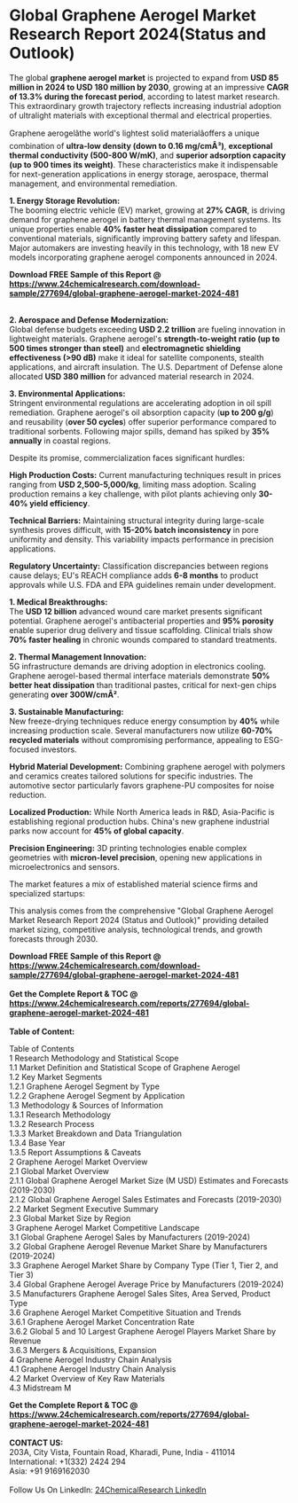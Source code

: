 <h1>Global Graphene Aerogel Market Research Report 2024(Status and Outlook)</h1><p>The global <strong>graphene aerogel market</strong> is projected to expand from <strong>USD 85 million in 2024 to USD 180 million by 2030</strong>, growing at an impressive <strong>CAGR of 13.3% during the forecast period</strong>, according to latest market research. This extraordinary growth trajectory reflects increasing industrial adoption of ultralight materials with exceptional thermal and electrical properties.</p><p>Graphene aerogelâthe world's lightest solid materialâoffers a unique combination of <strong>ultra-low density (down to 0.16 mg/cmÂ³)</strong>, <strong>exceptional thermal conductivity (500-800 W/mK)</strong>, and <strong>superior adsorption capacity (up to 900 times its weight)</strong>. These characteristics make it indispensable for next-generation applications in energy storage, aerospace, thermal management, and environmental remediation.</p><p><strong>1. Energy Storage Revolution:</strong><br>
The booming electric vehicle (EV) market, growing at <strong>27% CAGR</strong>, is driving demand for graphene aerogel in battery thermal management systems. Its unique properties enable <strong>40% faster heat dissipation</strong> compared to conventional materials, significantly improving battery safety and lifespan. Major automakers are investing heavily in this technology, with 18 new EV models incorporating graphene aerogel components announced in 2024.</p><div><b>Download FREE Sample of this Report @ 
            <a href="https://www.24chemicalresearch.com/download-sample/277694/global-graphene-aerogel-market-2024-481">
            https://www.24chemicalresearch.com/download-sample/277694/global-graphene-aerogel-market-2024-481</a></b></div><br><p><strong>2. Aerospace and Defense Modernization:</strong><br>
Global defense budgets exceeding <strong>USD 2.2 trillion</strong> are fueling innovation in lightweight materials. Graphene aerogel's <strong>strength-to-weight ratio (up to 500 times stronger than steel)</strong> and <strong>electromagnetic shielding effectiveness (&gt;90 dB)</strong> make it ideal for satellite components, stealth applications, and aircraft insulation. The U.S. Department of Defense alone allocated <strong>USD 380 million</strong> for advanced material research in 2024.</p><p><strong>3. Environmental Applications:</strong><br>
Stringent environmental regulations are accelerating adoption in oil spill remediation. Graphene aerogel's oil absorption capacity (<strong>up to 200 g/g</strong>) and reusability (<strong>over 50 cycles</strong>) offer superior performance compared to traditional sorbents. Following major spills, demand has spiked by <strong>35% annually</strong> in coastal regions.</p><p>Despite its promise, commercialization faces significant hurdles:</p><p><strong>High Production Costs:</strong> Current manufacturing techniques result in prices ranging from <strong>USD 2,500-5,000/kg</strong>, limiting mass adoption. Scaling production remains a key challenge, with pilot plants achieving only <strong>30-40% yield efficiency</strong>.</p><p><strong>Technical Barriers:</strong> Maintaining structural integrity during large-scale synthesis proves difficult, with <strong>15-20% batch inconsistency</strong> in pore uniformity and density. This variability impacts performance in precision applications.</p><p><strong>Regulatory Uncertainty:</strong> Classification discrepancies between regions cause delays; EU's REACH compliance adds <strong>6-8 months</strong> to product approvals while U.S. FDA and EPA guidelines remain under development.</p><p><strong>1. Medical Breakthroughs:</strong><br>
The <strong>USD 12 billion</strong> advanced wound care market presents significant potential. Graphene aerogel's antibacterial properties and <strong>95% porosity</strong> enable superior drug delivery and tissue scaffolding. Clinical trials show <strong>70% faster healing</strong> in chronic wounds compared to standard treatments.</p><p><strong>2. Thermal Management Innovation:</strong><br>
5G infrastructure demands are driving adoption in electronics cooling. Graphene aerogel-based thermal interface materials demonstrate <strong>50% better heat dissipation</strong> than traditional pastes, critical for next-gen chips generating <strong>over 300W/cmÂ²</strong>.</p><p><strong>3. Sustainable Manufacturing:</strong><br>
New freeze-drying techniques reduce energy consumption by <strong>40%</strong> while increasing production scale. Several manufacturers now utilize <strong>60-70% recycled materials</strong> without compromising performance, appealing to ESG-focused investors.</p><p><strong>Hybrid Material Development:</strong> Combining graphene aerogel with polymers and ceramics creates tailored solutions for specific industries. The automotive sector particularly favors graphene-PU composites for noise reduction.</p><p><strong>Localized Production:</strong> While North America leads in R&amp;D, Asia-Pacific is establishing regional production hubs. China's new graphene industrial parks now account for <strong>45% of global capacity</strong>.</p><p><strong>Precision Engineering:</strong> 3D printing technologies enable complex geometries with <strong>micron-level precision</strong>, opening new applications in microelectronics and sensors.</p><p>The market features a mix of established material science firms and specialized startups:</p><p>This analysis comes from the comprehensive "Global Graphene Aerogel Market Research Report 2024 (Status and Outlook)" providing detailed market sizing, competitive analysis, technological trends, and growth forecasts through 2030.</p><div><b>Download FREE Sample of this Report @ 
            <a href="https://www.24chemicalresearch.com/download-sample/277694/global-graphene-aerogel-market-2024-481">
            https://www.24chemicalresearch.com/download-sample/277694/global-graphene-aerogel-market-2024-481</a></b></div><br><div><b>Get the Complete Report & TOC @ 
            <a href="https://www.24chemicalresearch.com/reports/277694/global-graphene-aerogel-market-2024-481">
            https://www.24chemicalresearch.com/reports/277694/global-graphene-aerogel-market-2024-481</a></b></div><br>
            <b>Table of Content:</b><p>Table of Contents<br />
1 Research Methodology and Statistical Scope<br />
1.1 Market Definition and Statistical Scope of Graphene Aerogel<br />
1.2 Key Market Segments<br />
1.2.1 Graphene Aerogel Segment by Type<br />
1.2.2 Graphene Aerogel Segment by Application<br />
1.3 Methodology & Sources of Information<br />
1.3.1 Research Methodology<br />
1.3.2 Research Process<br />
1.3.3 Market Breakdown and Data Triangulation<br />
1.3.4 Base Year<br />
1.3.5 Report Assumptions & Caveats<br />
2 Graphene Aerogel Market Overview<br />
2.1 Global Market Overview<br />
2.1.1 Global Graphene Aerogel Market Size (M USD) Estimates and Forecasts (2019-2030)<br />
2.1.2 Global Graphene Aerogel Sales Estimates and Forecasts (2019-2030)<br />
2.2 Market Segment Executive Summary<br />
2.3 Global Market Size by Region<br />
3 Graphene Aerogel Market Competitive Landscape<br />
3.1 Global Graphene Aerogel Sales by Manufacturers (2019-2024)<br />
3.2 Global Graphene Aerogel Revenue Market Share by Manufacturers (2019-2024)<br />
3.3 Graphene Aerogel Market Share by Company Type (Tier 1, Tier 2, and Tier 3)<br />
3.4 Global Graphene Aerogel Average Price by Manufacturers (2019-2024)<br />
3.5 Manufacturers Graphene Aerogel Sales Sites, Area Served, Product Type<br />
3.6 Graphene Aerogel Market Competitive Situation and Trends<br />
3.6.1 Graphene Aerogel Market Concentration Rate<br />
3.6.2 Global 5 and 10 Largest Graphene Aerogel Players Market Share by Revenue<br />
3.6.3 Mergers & Acquisitions, Expansion<br />
4 Graphene Aerogel Industry Chain Analysis<br />
4.1 Graphene Aerogel Industry Chain Analysis<br />
4.2 Market Overview of Key Raw Materials<br />
4.3 Midstream M</p><div><b>Get the Complete Report & TOC @ 
            <a href="https://www.24chemicalresearch.com/reports/277694/global-graphene-aerogel-market-2024-481">
            https://www.24chemicalresearch.com/reports/277694/global-graphene-aerogel-market-2024-481</a></b></div><br><b>CONTACT US:</b><br>
            203A, City Vista, Fountain Road, Kharadi, Pune, India - 411014<br>
            International: +1(332) 2424 294<br>
            Asia: +91 9169162030 <br><br>
            Follow Us On LinkedIn: <a href="https://www.linkedin.com/company/24chemicalresearch/">24ChemicalResearch LinkedIn</a>
